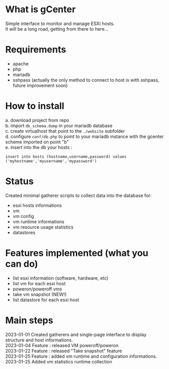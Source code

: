 # What is gCenter
Simple interface to monitor and manage ESXi hosts. <br/>
It will be a long road, getting from there to here...

# Requirements
- apache
- php
- mariadb
- sshpass  (actually the only method to connect to host is with sshpass, future improvement soon)

# How to install
a. download project from repo <br/>
b. import ```db_schema.dump``` in your mariadb database <br/>
c. create virtualhost that point to the ```./website``` subfolder <br/>
d. configure ```conf/db.php``` to point to your mariadb instance with the gcenter scheme imported on point "b" <br/>
e. insert into the db your hosts : 
   ```
   insert into hosts (hostname,username,password) values ('myhostname','myusername','mypassword')   
   ```

# Status
Created minimal gatherer scripts to collect data into the database for:
- esxi hosts informations
- vm
- vm config
- vm runtime informations
- vm resource usage statistics
- datastores

# Features implemented (what you can do)
- list esxi information (software, hardware, etc)
- list vm for each esxi host
- poweron/poweroff vms
- take vm snapshot (NEW!)
- list datastore for each esxi host

# Main steps
2023-01-01 Created gatherers and single-page interface to display structure and host informations.<br>
2023-01-04 Feature : released VM poweroff/poweron <br>
2023-01-22 Feature : released "Take snapshot" feature<br>
2023-01-25 Feature : added vm runtime and configuration informations.<br>
2023-01-25 Added vm statistics runtime collection<br>




